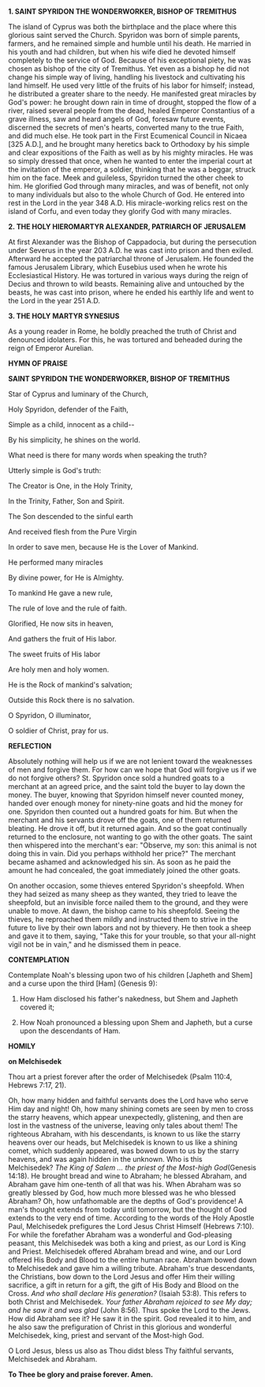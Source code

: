 
**1. SAINT SPYRIDON THE WONDERWORKER, BISHOP OF TREMITHUS** 


The island of Cyprus was both the birthplace and the place where this glorious saint served the Church. Spyridon was born of simple parents, farmers, and he remained simple and humble until his death. He married in his youth and had children, but when his wife died he devoted himself completely to the service of God. Because of his exceptional piety, he was chosen as bishop of the city of Tremithus. Yet even as a bishop he did not change his simple way of living, handling his livestock and cultivating his land himself. He used very little of the fruits of his labor for himself; instead, he distributed a greater share to the needy. He manifested great miracles by God's power: he brought down rain in time of drought, stopped the flow of a river, raised several people from the dead, healed Emperor Constantius of a grave illness, saw and heard angels of God, foresaw future events, discerned the secrets of men's hearts, converted many to the true Faith, and did much else. He took part in the First Ecumenical Council in Nicaea [325 A.D.], and he brought many heretics back to Orthodoxy by his simple and clear expositions of the Faith as well as by his mighty miracles. He was so simply dressed that once, when he wanted to enter the imperial court at the invitation of the emperor, a soldier, thinking that he was a beggar, struck him on the face. Meek and guileless, Spyridon turned the other cheek to him. He glorified God through many miracles, and was of benefit, not only to many individuals but also to the whole Church of God. He entered into rest in the Lord in the year 348 A.D. His miracle-working relics rest on the island of Corfu, and even today they glorify God with many miracles.

**2. THE HOLY HIEROMARTYR ALEXANDER, PATRIARCH OF JERUSALEM**

At first Alexander was the Bishop of Cappadocia, but during the persecution under Severus in the year 203 A.D. he was cast into prison and then exiled. Afterward he accepted the patriarchal throne of Jerusalem. He founded the famous Jerusalem Library, which Eusebius used when he wrote his Ecclesiastical History. He was tortured in various ways during the reign of Decius and thrown to wild beasts. Remaining alive and untouched by the beasts, he was cast into prison, where he ended his earthly life and went to the Lord in the year 251 A.D.

**3. THE HOLY MARTYR SYNESIUS**

As a young reader in Rome, he boldly preached the truth of Christ and denounced idolaters. For this, he was tortured and beheaded during the reign of Emperor Aurelian.



**HYMN OF PRAISE**

**SAINT SPYRIDON THE WONDERWORKER, BISHOP OF TREMITHUS**

Star of Cyprus and luminary of the Church,

Holy Spyridon, defender of the Faith,

Simple as a child, innocent as a child--

By his simplicity, he shines on the world.

What need is there for many words when speaking the truth?

Utterly simple is God's truth:

The Creator is One, in the Holy Trinity,

In the Trinity, Father, Son and Spirit.

The Son descended to the sinful earth

And received flesh from the Pure Virgin

In order to save men, because He is the Lover of Mankind.

He performed many miracles

By divine power, for He is Almighty.

To mankind He gave a new rule,

The rule of love and the rule of faith.

Glorified, He now sits in heaven,

And gathers the fruit of His labor.

The sweet fruits of His labor

Are holy men and holy women.

He is the Rock of mankind's salvation;

Outside this Rock there is no salvation.

O Spyridon, O illuminator,

O soldier of Christ, pray for us.



**REFLECTION**

Absolutely nothing will help us if we are not lenient toward the weaknesses of men and forgive them. For how can we hope that God will forgive us if we do not forgive others? St. Spyridon once sold a hundred goats to a merchant at an agreed price, and the saint told the buyer to lay down the money. The buyer, knowing that Spyridon himself never counted money, handed over enough money for ninety-nine goats and hid the money for one. Spyridon then counted out a hundred goats for him. But when the merchant and his servants drove off the goats, one of them returned bleating. He drove it off, but it returned again. And so the goat continually returned to the enclosure, not wanting to go with the other goats. The saint then whispered into the merchant's ear: "Observe, my son: this animal is not doing this in vain. Did you perhaps withhold her price?" The merchant became ashamed and acknowledged his sin. As soon as he paid the amount he had concealed, the goat immediately joined the other goats.

On another occasion, some thieves entered Spyridon's sheepfold. When they had seized as many sheep as they wanted, they tried to leave the sheepfold, but an invisible force nailed them to the ground, and they were unable to move. At dawn, the bishop came to his sheepfold. Seeing the thieves, he reproached them mildly and instructed them to strive in the future to live by their own labors and not by thievery. He then took a sheep and gave it to them, saying, "Take this for your trouble, so that your all-night vigil not be in vain," and he dismissed them in peace.



**CONTEMPLATION**

Contemplate Noah's blessing upon two of his children [Japheth and Shem] and a curse upon the third [Ham] (Genesis 9):

1.  How Ham disclosed his father's nakedness, but Shem and Japheth covered it;

1.  How Noah pronounced a blessing upon Shem and Japheth, but a curse upon the descendants of Ham.



**HOMILY**

**on Melchisedek**

Thou art a priest forever after the order of Melchisedek (Psalm 110:4, Hebrews 7:17, 21).

Oh, how many hidden and faithful servants does the Lord have who serve Him day and night! Oh, how many shining comets are seen by men to cross the starry heavens, which appear unexpectedly, glistening, and then are lost in the vastness of the universe, leaving only tales about them! The righteous Abraham, with his descendants, is known to us like the starry heavens over our heads, but Melchisedek is known to us like a shining comet, which suddenly appeared, was bowed down to us by the starry heavens, and was again hidden in the unknown. Who is this Melchisedek? *The King of Salem … the priest of the Most-high God*(Genesis 14:18). He brought bread and wine to Abraham; he blessed Abraham, and Abraham gave him one-tenth of all that was his. When Abraham was so greatly blessed by God, how much more blessed was he who blessed Abraham? Oh, how unfathomable are the depths of God's providence! A man's thought extends from today until tomorrow, but the thought of God extends to the very end of time. According to the words of the Holy Apostle Paul, Melchisedek prefigures the Lord Jesus Christ Himself (Hebrews 7:10). For while the forefather Abraham was a wonderful and God-pleasing peasant, this Melchisedek was both a king and priest, as our Lord is King and Priest. Melchisedek offered Abraham bread and wine, and our Lord offered His Body and Blood to the entire human race. Abraham bowed down to Melchisedek and gave him a willing tribute. Abraham's true descendants, the Christians, bow down to the Lord Jesus and offer Him their willing sacrifice, a gift in return for a gift, the gift of His Body and Blood on the Cross. *And who shall declare His generation?* (Isaiah 53:8). This refers to both Christ and Melchisedek. *Your father Abraham rejoiced to see My day; and he saw it and was glad* (John 8:56). Thus spoke the Lord to the Jews. How did Abraham see it? He saw it in the spirit. God revealed it to him, and he also saw the prefiguration of Christ in this glorious and wonderful Melchisedek, king, priest and servant of the Most-high God.

O Lord Jesus, bless us also as Thou didst bless Thy faithful servants, Melchisedek and Abraham.

**To Thee be glory and praise forever. Amen.**
